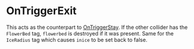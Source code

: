 # OnTriggerExit

This acts as the counterpart to [OnTriggerStay](OnTriggerStay.md). If the other collider has the `FlowerBed` tag, `flowerbed` is destroyed if it was present. Same for the `IceRadius` tag which causes `inice` to be set back to false.
